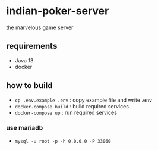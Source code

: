 # indian-poker-server
the marvelous game server
## requirements
  - Java 13
  - docker
## how to build
  - ``cp .env.example .env`` : copy example file and write .env
  - ``docker-compose build`` : build required services
  - ``docker-compose up`` : run required services
 
### use mariadb
  - ``mysql -u root -p -h 0.0.0.0 -P 33060``
